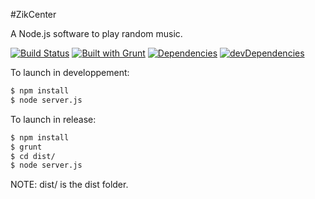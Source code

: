 #ZikCenter

A Node.js software to play random music.

[![Build Status](https://travis-ci.org/cedced19/ZikCenter.svg)](https://travis-ci.org/cedced19/ZikCenter)
[![Built with Grunt](https://cdn.gruntjs.com/builtwith.png)](http://gruntjs.com/)
[![Dependencies](https://david-dm.org/cedced19/ZikCenter.png)](https://david-dm.org/cedced19/ZikCenter)
[![devDependencies](https://david-dm.org/cedced19/ZikCenter/dev-status.png)](https://david-dm.org/cedced19/ZikCenter#info=devDependencies)

To launch in developpement:

```bash
$ npm install
$ node server.js
```

To launch in release:

```bash
$ npm install
$ grunt
$ cd dist/
$ node server.js
```

NOTE: dist/ is the dist folder.